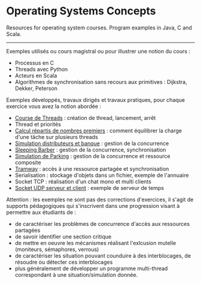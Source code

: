 # Operating Systems Concepts
Resources for operating system courses. Program examples in Java, C and Scala.

----

Exemples utilisés ou cours magistral ou pour illustrer une notion du cours :
- Processus en C
- Threads avec Python
- Acteurs en Scala
- Algorithmes de synchronisation sans recours aux primitives : Dijkstra, Dekker, Peterson


Exemples développés, travaux dirigés et travaux pratiques, pour chaque exercice vous avez la notion abordée :
- [Course de Threads](ThreadRace) : création de thread, lancement, arrêt
- Thread et priorités
- [Calcul répartis de nombres premiers](PrimeNmbers) : comment équilibrer la charge d'une tâche sur plusieurs threads
- [Simulation distributeurs et banque](BankSimulation) : gestion de la concurrence
- [Sleeping Barber](SleepingBarber) : gestion de la concurrence, synchronisation
- [Simulation de Parking](ParkingSimulation) : gestion de la concurrence et ressource composite
- [Tramway](TramwaySimulation) : accès à une ressource partagée et synchronisation
- Serialisation : stockage d'objets dans un fichier, exemple de l'annuaire
- Socket TCP : réalisation d'un chat mono et multi clients
- [Socket UDP serveur et client](TimeServerUDP) : exemple de serveur de temps

Attention : les exemples ne sont pas des corrections d'exercices, il s'agit de supports pédagogiques qui s'inscrivent dans une progression visant à permettre aux étudiants de :
 - de caractériser les problèmes de concurrence d'accès aux ressources partagées
 - de savoir identifier une section critique
 - de mettre en oeuvre les mécanismes réalisant l'exlcusion mutelle (moniteurs, sémaphores, verrous)
 - de caractériser les situation pouvant counduire à des interblocages, de résoudre ou détecter ces interblocages
 - plus généralement de développer un programme multi-thread correspondant à une situation/simulation donnée.

